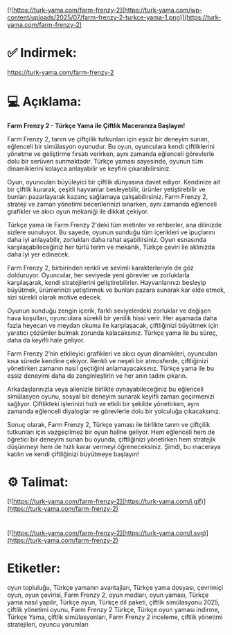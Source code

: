 [![https://turk-yama.com/farm-frenzy-2](https://turk-yama.com/wp-content/uploads/2025/07/farm-frenzy-2-turkce-yama-1.png)](https://turk-yama.com/farm-frenzy-2)
# ✅ Indirmek:
https://turk-yama.com/farm-frenzy-2
# 💻 Açıklama:
**Farm Frenzy 2 - Türkçe Yama ile Çiftlik Maceranıza Başlayın!**

Farm Frenzy 2, tarım ve çiftçilik tutkunları için eşsiz bir deneyim sunan, eğlenceli bir simülasyon oyunudur. Bu oyun, oyunculara kendi çiftliklerini yönetme ve geliştirme fırsatı verirken, aynı zamanda eğlenceli görevlerle dolu bir serüven sunmaktadır. Türkçe yaması sayesinde, oyunun tüm dinamiklerini kolayca anlayabilir ve keyfini çıkarabilirsiniz.

Oyun, oyuncuları büyüleyici bir çiftlik dünyasına davet ediyor. Kendinize ait bir çiftlik kurarak, çeşitli hayvanlar besleyebilir, ürünler yetiştirebilir ve bunları pazarlayarak kazanç sağlamaya çalışabilirsiniz. Farm Frenzy 2, strateji ve zaman yönetimi becerilerinizi sınarken, aynı zamanda eğlenceli grafikler ve akıcı oyun mekaniği ile dikkat çekiyor.

Türkçe yama ile Farm Frenzy 2'deki tüm metinler ve rehberler, ana dilinizde sizlere sunuluyor. Bu sayede, oyunun sunduğu tüm içerikleri ve ipuçlarını daha iyi anlayabilir, zorlukları daha rahat aşabilirsiniz. Oyun esnasında karşılaşabileceğiniz her türlü terim ve mekanik, Türkçe çeviri ile aklınızda daha iyi yer edinecek.

Farm Frenzy 2, birbirinden renkli ve sevimli karakterleriyle de göz dolduruyor. Oyuncular, her seviyede yeni görevler ve zorluklarla karşılaşarak, kendi stratejilerini geliştirebilirler. Hayvanlarınızı besleyip büyütmek, ürünlerinizi yetiştirmek ve bunları pazara sunarak kar elde etmek, sizi sürekli olarak motive edecek.

Oyunun sunduğu zengin içerik, farklı seviyelerdeki zorluklar ve değişen hava koşulları, oyunculara sürekli bir yenilik hissi verir. Her aşamada daha fazla heyecan ve meydan okuma ile karşılaşacak, çiftliğinizi büyütmek için yaratıcı çözümler bulmak zorunda kalacaksınız. Türkçe yama ile bu süreç, daha da keyifli hale geliyor.

Farm Frenzy 2’nin etkileyici grafikleri ve akıcı oyun dinamikleri, oyuncuları kısa sürede kendine çekiyor. Renkli ve neşeli bir atmosferde, çiftliğinizi yönetirken zamanın nasıl geçtiğini anlamayacaksınız. Türkçe yama ile bu eşsiz deneyimi daha da zenginleştirin ve her anın tadını çıkarın.

Arkadaşlarınızla veya ailenizle birlikte oynayabileceğiniz bu eğlenceli simülasyon oyunu, sosyal bir deneyim sunarak keyifli zaman geçirmenizi sağlıyor. Çiftlikteki işlerinizi hızlı ve etkili bir şekilde yönetirken, aynı zamanda eğlenceli diyaloglar ve görevlerle dolu bir yolculuğa çıkacaksınız.

Sonuç olarak, Farm Frenzy 2, Türkçe yaması ile birlikte tarım ve çiftçilik tutkunları için vazgeçilmez bir oyun haline geliyor. Hem eğlenceli hem de öğretici bir deneyim sunan bu oyunda, çiftliğinizi yönetirken hem stratejik düşünmeyi hem de hızlı karar vermeyi öğreneceksiniz. Şimdi, bu maceraya katılın ve kendi çiftliğinizi büyütmeye başlayın!
# ⚙️ Talimat:
[![https://turk-yama.com/farm-frenzy-2](https://turk-yama.com/i.gif)](https://turk-yama.com/farm-frenzy-2)
#
[![https://turk-yama.com/farm-frenzy-2](https://turk-yama.com/l.svg)](https://turk-yama.com/farm-frenzy-2)
# Etiketler:
oyun topluluğu, Türkçe yamanın avantajları, Türkçe yama dosyası, çevrimiçi oyun, oyun çevirisi, Farm Frenzy 2, oyun modları, oyun yaması, Türkçe yama nasıl yapılır, Türkçe oyun, Türkçe dil paketi, çiftlik simülasyonu 2025, çiftlik yönetimi oyunu, Farm Frenzy 2 Türkçe, Türkçe oyun yaması indirme, Türkçe Yama, çiftlik simülasyonları, Farm Frenzy 2 inceleme, çiftlik yönetimi stratejileri, oyuncu yorumları


